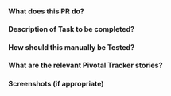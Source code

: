 
#### What does this PR do?

#### Description of Task to be completed?

#### How should this manually be Tested?

#### What are the relevant Pivotal Tracker stories?

#### Screenshots (if appropriate)
